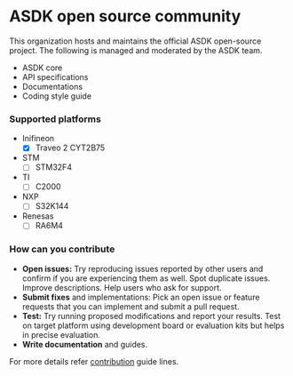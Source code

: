 # ASDK open source community

This organization hosts and maintains the official ASDK open-source project. The following is managed and moderated by the ASDK team.

* ASDK core
* API specifications
* Documentations
* Coding style guide

### Supported platforms

- Inifineon
    - [x] Traveo 2 CYT2B75

- STM
    - [ ] STM32F4
- TI
    - [ ] C2000
- NXP
    - [ ] S32K144
- Renesas
    - [ ] RA6M4

### How can you contribute

* **Open issues:** Try reproducing issues reported by other users and confirm if you are experiencing them as well. Spot duplicate issues. Improve descriptions. Help users who ask for support.
* **Submit fixes** and implementations: Pick an open issue or feature requests that you can implement and submit a pull request.
* **Test:** Try running proposed modifications and report your results. Test on target platform using development board or evaluation kits but helps in precise evaluation.
* **Write documentation** and guides.

For more details refer [contribution](./contributing.md) guide lines.
